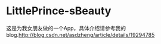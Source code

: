 LittlePrince-sBeauty
====================

这是为我女朋友做的一个App，具体介绍请参考我的blog.http://blog.csdn.net/asdzheng/article/details/19294785
